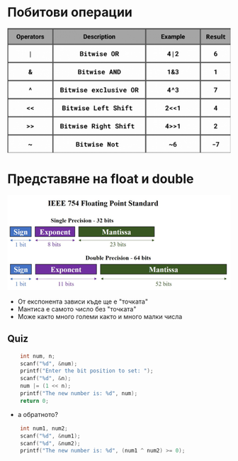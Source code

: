 # Побитови операции

![operators](img/operators.png)

# Представяне на float и double

![float](img/float.png)

- От експонента зависи къде ще е "точката"
- Мантиса е самото число без "точката"
- Може както много големи както и много малки числа

## Quiz

```C
    int num, n;
    scanf("%d", &num);
    printf("Enter the bit position to set: ");
    scanf("%d", &n);
    num |= (1 << n);
    printf("The new number is: %d", num);
    return 0;
```

- а обратното?

```c
    int num1, num2;
    scanf("%d", &num1);
    scanf("%d", &num2);
    printf("The new number is: %d", (num1 ^ num2) >= 0);
```
